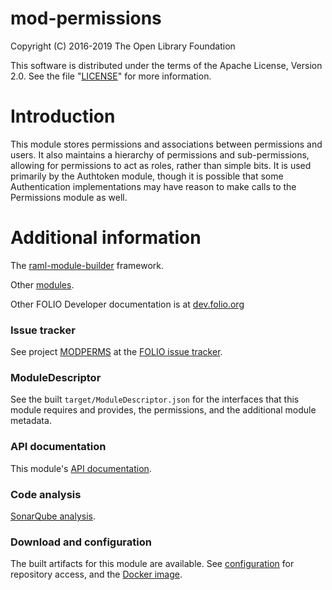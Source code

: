 # mod-permissions

Copyright (C) 2016-2019 The Open Library Foundation

This software is distributed under the terms of the Apache License,
Version 2.0. See the file "[LICENSE](LICENSE)" for more information.

# Introduction

This module stores permissions and associations between permissions and users.
It also maintains a hierarchy of permissions and sub-permissions, allowing for
permissions to act as roles, rather than simple bits. It is used primarily by
the Authtoken module, though it is possible that some Authentication
implementations may have reason to make calls to the Permissions module as well.

# Additional information

The [raml-module-builder](https://github.com/folio-org/raml-module-builder) framework.

Other [modules](https://dev.folio.org/source-code/#server-side).

Other FOLIO Developer documentation is at [dev.folio.org](https://dev.folio.org/)

### Issue tracker

See project [MODPERMS](https://issues.folio.org/browse/MODPERMS)
at the [FOLIO issue tracker](https://dev.folio.org/guidelines/issue-tracker).

### ModuleDescriptor

See the built `target/ModuleDescriptor.json` for the interfaces that this module
requires and provides, the permissions, and the additional module metadata.

### API documentation

This module's [API documentation](https://dev.folio.org/reference/api/#mod-permissions).

### Code analysis

[SonarQube analysis](https://sonarcloud.io/dashboard?id=org.folio%3Amod-permissions).

### Download and configuration

The built artifacts for this module are available.
See [configuration](https://dev.folio.org/download/artifacts) for repository access,
and the [Docker image](https://hub.docker.com/r/folioorg/mod-permissions/).

